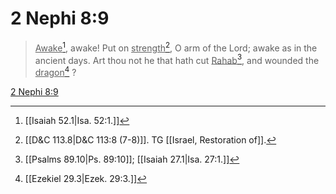# 2 Nephi 8:9

> <u>Awake</u>[^a], awake! Put on <u>strength</u>[^b], O arm of the Lord; awake as in the ancient days. Art thou not he that hath cut <u>Rahab</u>[^c], and wounded the <u>dragon</u>[^d] ?

[2 Nephi 8:9](https://www.churchofjesuschrist.org/study/scriptures/bofm/2-ne/8?lang=eng&id=p9#p9)


[^a]: [[Isaiah 52.1|Isa. 52:1.]]
[^b]: [[D&C 113.8|D&C 113:8 (7-8)]]. TG [[Israel, Restoration of]].
[^c]: [[Psalms 89.10|Ps. 89:10]]; [[Isaiah 27.1|Isa. 27:1.]]
[^d]: [[Ezekiel 29.3|Ezek. 29:3.]]
